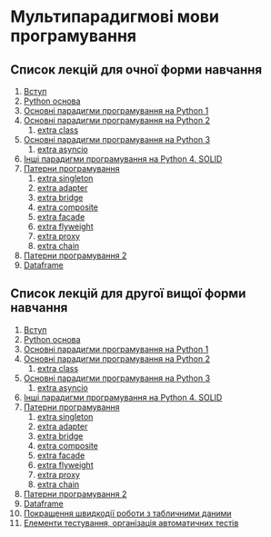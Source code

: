 <!-- Google tag (gtag.js) -->
<script async src="https://www.googletagmanager.com/gtag/js?id=G-74DZG0CQKR"></script>
<script>
  window.dataLayer = window.dataLayer || [];
  function gtag(){dataLayer.push(arguments);}
  gtag('js', new Date());

  gtag('config', 'G-74DZG0CQKR');
</script>
<!-- Google Tag Manager (noscript) -->
<noscript><iframe src="https://www.googletagmanager.com/ns.html?id=GTM-WFV4C9R4"
height="0" width="0" style="display:none;visibility:hidden"></iframe></noscript>
<!-- End Google Tag Manager (noscript) -->

<!-- Google Tag Manager -->
<script>(function(w,d,s,l,i){w[l]=w[l]||[];w[l].push({'gtm.start':
new Date().getTime(),event:'gtm.js'});var f=d.getElementsByTagName(s)[0],
j=d.createElement(s),dl=l!='dataLayer'?'&l='+l:'';j.async=true;j.src=
'https://www.googletagmanager.com/gtm.js?id='+i+dl;f.parentNode.insertBefore(j,f);
})(window,document,'script','dataLayer','GTM-WFV4C9R4');</script>
<!-- End Google Tag Manager -->

# Мультипарадигмові мови програмування

## Список лекцій для очної форми навчання
1. [Вступ](
https://github.com/GeorgKantsedal/HeorhiiKantsedal.github.io/blob/10e9221148f19300db3902bcd54a532af7e05b1a/lectures%20materials/mmp/MMP0%20%D0%A0%D0%A1%D0%9E%20%D0%9E%D1%87%D0%BD%D0%B0%20%D1%84%D0%BE%D1%80%D0%BC%D0%B0%20%D0%BD%D0%B0%D0%B2%D1%87%D0%B0%D0%BD%D0%BD%D1%8F.pdf)
2. [Python основа](
https://github.com/GeorgKantsedal/HeorhiiKantsedal.github.io/blob/10e9221148f19300db3902bcd54a532af7e05b1a/lectures%20materials/mmp/MMP1%20basics%20for%20start.pdf)
3. [Основні парадигми програмування на Python 1](
https://github.com/GeorgKantsedal/HeorhiiKantsedal.github.io/blob/10e9221148f19300db3902bcd54a532af7e05b1a/lectures%20materials/mmp/MMP2%20Paradigms%20in%20Python.pdf)
4. [Основні парадигми програмування на Python 2](
https://github.com/GeorgKantsedal/HeorhiiKantsedal.github.io/blob/10e9221148f19300db3902bcd54a532af7e05b1a/lectures%20materials/mmp/MMP3%20Paradigms%20in%20Python%20part2.pdf)
   1. [extra class](https://github.com/GeorgKantsedal/HeorhiiKantsedal.github.io/blob/ae20c98606dc5192ee779f853030d7f07746f4fe/lectures%20materials/mmp/extra/class.py)
6. [Основні парадигми програмування на Python 3](
https://github.com/GeorgKantsedal/HeorhiiKantsedal.github.io/blob/10e9221148f19300db3902bcd54a532af7e05b1a/lectures%20materials/mmp/MMP4%20Paradigms%20in%20Python%20part3.pdf)
   1. [extra asyncio](https://github.com/GeorgKantsedal/HeorhiiKantsedal.github.io/blob/d6e6e0b6032b0386b685236baf9866a3bb01ea44/lectures%20materials/mmp/extra/async.py)
6. [Інші парадигми програмування на Python 4. SOLID](
https://github.com/GeorgKantsedal/HeorhiiKantsedal.github.io/blob/ea8c7d0d8c65801258197d2b0875facf6cfc9b88/lectures%20materials/mmp/MMP5%20Paradigms%20in%20Python%20part4.pdf)
7. [Патерни програмування](
https://github.com/GeorgKantsedal/HeorhiiKantsedal.github.io/blob/ff82b9021e69de75172c31d72948af3f3cab4a14/lectures%20materials/mmp/MMP6%20Design%20Pattern%20in%20Python.pdf)
   1. [extra singleton](https://github.com/GeorgKantsedal/HeorhiiKantsedal.github.io/blob/6373495938be4d1f4975cfc9ef44c3c4960a6452/lectures%20materials/mmp/extra/singleton.py)
   2. [extra adapter](https://github.com/GeorgKantsedal/HeorhiiKantsedal.github.io/blob/9775820f4faadb9cfa860af150449bba75f4ab05/lectures%20materials/mmp/extra/adapter.py)
   3. [extra bridge](https://github.com/GeorgKantsedal/HeorhiiKantsedal.github.io/blob/de906cc554eadbb34ab3ddfaf8ec4f2ce3609f92/lectures%20materials/mmp/extra/bridge.py)
   4. [extra composite](https://github.com/GeorgKantsedal/HeorhiiKantsedal.github.io/blob/42f407d97ae0651f4811286c5a7ed7b64de10d04/lectures%20materials/mmp/extra/composite.py)
   5. [extra facade](https://github.com/GeorgKantsedal/HeorhiiKantsedal.github.io/blob/a034365a30c0040fba38d944f8e1335ce9f1f8c4/lectures%20materials/mmp/extra/facade.py)
   6. [extra flyweight](https://github.com/GeorgKantsedal/HeorhiiKantsedal.github.io/blob/a034365a30c0040fba38d944f8e1335ce9f1f8c4/lectures%20materials/mmp/extra/flyweight.py)
   7. [extra proxy](https://github.com/GeorgKantsedal/HeorhiiKantsedal.github.io/blob/a034365a30c0040fba38d944f8e1335ce9f1f8c4/lectures%20materials/mmp/extra/proxy.py)
   8. [extra chain](https://github.com/GeorgKantsedal/HeorhiiKantsedal.github.io/blob/a034365a30c0040fba38d944f8e1335ce9f1f8c4/lectures%20materials/mmp/extra/chain.py)
8. [Патерни програмування 2](
https://github.com/GeorgKantsedal/HeorhiiKantsedal.github.io/blob/ff82b9021e69de75172c31d72948af3f3cab4a14/lectures%20materials/mmp/MMP6%20Design%20Pattern%20in%20Python.pdf)
9. [Dataframe](
https://github.com/GeorgKantsedal/HeorhiiKantsedal.github.io/blob/c4482aa89aec39938c1c4ddc1e178ab781be7fff/lectures%20materials/mmp/MMP7%20DataFrame.pdf)


## Список лекцій для другої вищої форми навчання
1. [Вступ](
https://github.com/GeorgKantsedal/HeorhiiKantsedal.github.io/blob/10e9221148f19300db3902bcd54a532af7e05b1a/lectures%20materials/mmp/MMP0%20%D0%A0%D0%A1%D0%9E%20%D0%97%D0%B0%D0%BE%D1%87%D0%BD%D0%B0%20%D1%84%D0%BE%D1%80%D0%BC%D0%B0%20%D0%BD%D0%B0%D0%B2%D1%87%D0%B0%D0%BD%D0%BD%D1%8F.pdf)
2. [Python основа](
https://github.com/GeorgKantsedal/HeorhiiKantsedal.github.io/blob/10e9221148f19300db3902bcd54a532af7e05b1a/lectures%20materials/mmp/MMP1%20basics%20for%20start.pdf)
3. [Основні парадигми програмування на Python 1](
https://github.com/GeorgKantsedal/HeorhiiKantsedal.github.io/blob/10e9221148f19300db3902bcd54a532af7e05b1a/lectures%20materials/mmp/MMP2%20Paradigms%20in%20Python.pdf)
4. [Основні парадигми програмування на Python 2](
https://github.com/GeorgKantsedal/HeorhiiKantsedal.github.io/blob/10e9221148f19300db3902bcd54a532af7e05b1a/lectures%20materials/mmp/MMP3%20Paradigms%20in%20Python%20part2.pdf)
   1. [extra class](https://github.com/GeorgKantsedal/HeorhiiKantsedal.github.io/blob/ae20c98606dc5192ee779f853030d7f07746f4fe/lectures%20materials/mmp/extra/class.py)
5. [Основні парадигми програмування на Python 3](
https://github.com/GeorgKantsedal/HeorhiiKantsedal.github.io/blob/10e9221148f19300db3902bcd54a532af7e05b1a/lectures%20materials/mmp/MMP4%20Paradigms%20in%20Python%20part3.pdf)
   1. [extra asyncio](https://github.com/GeorgKantsedal/HeorhiiKantsedal.github.io/blob/d6e6e0b6032b0386b685236baf9866a3bb01ea44/lectures%20materials/mmp/extra/async.py)
6. [Інші парадигми програмування на Python 4. SOLID](
https://github.com/GeorgKantsedal/HeorhiiKantsedal.github.io/blob/ea8c7d0d8c65801258197d2b0875facf6cfc9b88/lectures%20materials/mmp/MMP5%20Paradigms%20in%20Python%20part4.pdf)
7. [Патерни програмування](
https://github.com/GeorgKantsedal/HeorhiiKantsedal.github.io/blob/ff82b9021e69de75172c31d72948af3f3cab4a14/lectures%20materials/mmp/MMP6%20Design%20Pattern%20in%20Python.pdf)
   1. [extra singleton](https://github.com/GeorgKantsedal/HeorhiiKantsedal.github.io/blob/6373495938be4d1f4975cfc9ef44c3c4960a6452/lectures%20materials/mmp/extra/singleton.py)
   2. [extra adapter](https://github.com/GeorgKantsedal/HeorhiiKantsedal.github.io/blob/9775820f4faadb9cfa860af150449bba75f4ab05/lectures%20materials/mmp/extra/adapter.py)
   3. [extra bridge](https://github.com/GeorgKantsedal/HeorhiiKantsedal.github.io/blob/de906cc554eadbb34ab3ddfaf8ec4f2ce3609f92/lectures%20materials/mmp/extra/bridge.py)
   4. [extra composite](https://github.com/GeorgKantsedal/HeorhiiKantsedal.github.io/blob/42f407d97ae0651f4811286c5a7ed7b64de10d04/lectures%20materials/mmp/extra/composite.py)
   5. [extra facade](https://github.com/GeorgKantsedal/HeorhiiKantsedal.github.io/blob/a034365a30c0040fba38d944f8e1335ce9f1f8c4/lectures%20materials/mmp/extra/facade.py)
   6. [extra flyweight](https://github.com/GeorgKantsedal/HeorhiiKantsedal.github.io/blob/a034365a30c0040fba38d944f8e1335ce9f1f8c4/lectures%20materials/mmp/extra/flyweight.py)
   7. [extra proxy](https://github.com/GeorgKantsedal/HeorhiiKantsedal.github.io/blob/a034365a30c0040fba38d944f8e1335ce9f1f8c4/lectures%20materials/mmp/extra/proxy.py)
   8. [extra chain](https://github.com/GeorgKantsedal/HeorhiiKantsedal.github.io/blob/a034365a30c0040fba38d944f8e1335ce9f1f8c4/lectures%20materials/mmp/extra/chain.py)
8. [Патерни програмування 2](
https://github.com/GeorgKantsedal/HeorhiiKantsedal.github.io/blob/ff82b9021e69de75172c31d72948af3f3cab4a14/lectures%20materials/mmp/MMP6%20Design%20Pattern%20in%20Python.pdf)
9. [Dataframe](
https://github.com/GeorgKantsedal/HeorhiiKantsedal.github.io/blob/c4482aa89aec39938c1c4ddc1e178ab781be7fff/lectures%20materials/mmp/MMP7%20DataFrame.pdf)
10. [Покращення швидкодії роботи з табличними даними]()
11. [Елементи тестування, організація автоматичних тестів]()
